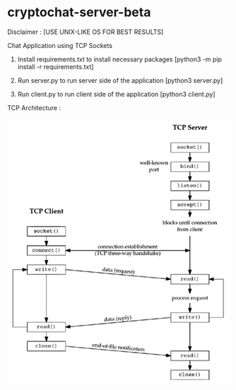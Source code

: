 # cryptochat-server-beta

Disclaimer : [USE UNIX-LIKE OS FOR BEST RESULTS]

Chat Application using TCP Sockets

1. Install requirements.txt to install necessary packages [python3 -m pip install -r requirements.txt] 

2. Run server.py to run server side of the application [python3 server.py]

3. Run client.py to run client side of the application [python3 client.py]





TCP Architecture :

![](tcp_architecture.png)
